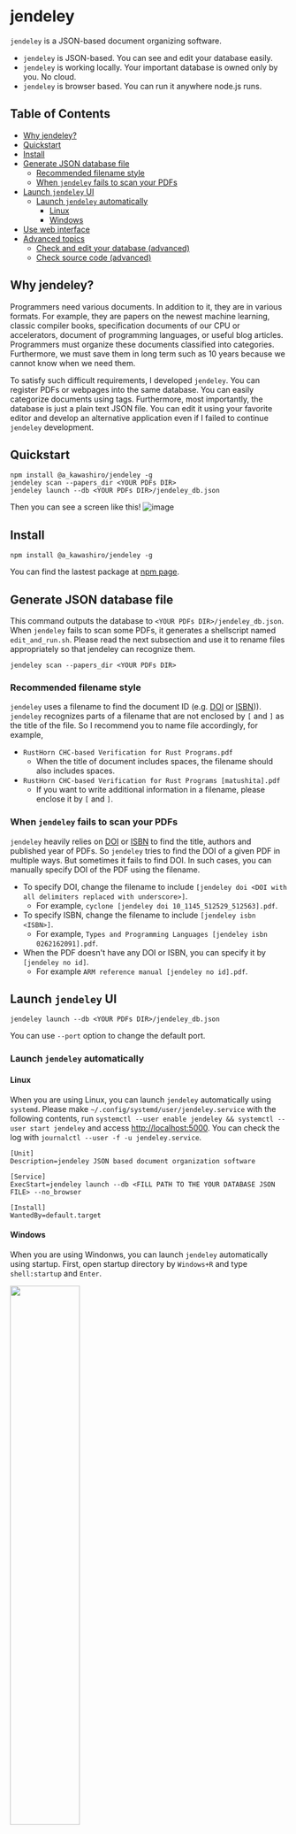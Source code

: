 # jendeley <!-- omit in toc -->
`jendeley` is a JSON-based document organizing software.
- `jendeley` is JSON-based. You can see and edit your database easily.
- `jendeley` is working locally. Your important database is owned only by you. No cloud.
- `jendeley` is browser based. You can run it anywhere node.js runs.

## Table of Contents <!-- omit in toc -->
- [Why jendeley?](#why-jendeley)
- [Quickstart](#quickstart)
- [Install](#install)
- [Generate JSON database file](#generate-json-database-file)
  - [Recommended filename style](#recommended-filename-style)
  - [When `jendeley` fails to scan your PDFs](#when-jendeley-fails-to-scan-your-pdfs)
- [Launch `jendeley` UI](#launch-jendeley-ui)
  - [Launch `jendeley` automatically](#launch-jendeley-automatically)
    - [Linux](#linux)
    - [Windows](#windows)
- [Use web interface](#use-web-interface)
- [Advanced topics](#advanced-topics)
  - [Check and edit your database (advanced)](#check-and-edit-your-database-advanced)
  - [Check source code (advanced)](#check-source-code-advanced)

## Why jendeley?
Programmers need various documents. In addition to it, they are in various formats. For example, they are papers on the newest machine learning, classic compiler books, specification documents of our CPU or accelerators, document of programming languages, or useful blog articles. Programmers must organize these documents classified into categories. Furthermore, we must save them in long term such as 10 years because we cannot know when we need them.

To satisfy such difficult requirements, I developed `jendeley`. You can register PDFs or webpages into the same database. You can easily categorize documents using tags. Furthermore, most importantly, the database is just a plain text JSON file. You can edit it using your favorite editor and develop an alternative application even if I failed to continue `jendeley` development.

## Quickstart
```
npm install @a_kawashiro/jendeley -g
jendeley scan --papers_dir <YOUR PDFs DIR>
jendeley launch --db <YOUR PDFs DIR>/jendeley_db.json
```
Then you can see a screen like this!
![image](./blog100/top.png)

## Install
```
npm install @a_kawashiro/jendeley -g
```
You can find the lastest package at [npm page](https://www.npmjs.com/package/@a_kawashiro/jendeley).

## Generate JSON database file
This command outputs the database to `<YOUR PDFs DIR>/jendeley_db.json`. When `jendeley` fails to scan some PDFs, it generates a shellscript named `edit_and_run.sh`. Please read the next subsection and use it to rename files appropriately so that jendeley can recognize them.
```
jendeley scan --papers_dir <YOUR PDFs DIR>
```

### Recommended filename style
`jendeley` uses a filename to find the document ID (e.g. [DOI](https://www.doi.org/) or [ISBN](https://en.wikipedia.org/wiki/ISBN))). `jendeley` recognizes parts of a filename that are not enclosed by `[` and `]` as the title of the file. So I recommend you to name file accordingly, for example,
- `RustHorn CHC-based Verification for Rust Programs.pdf`
  - When the title of document includes spaces, the filename should also includes spaces.
- `RustHorn CHC-based Verification for Rust Programs [matushita].pdf`
  - If you want to write additional information in a filename, please enclose it by `[` and `]`.

### When `jendeley` fails to scan your PDFs
`jendeley` heavily relies on [DOI](https://www.doi.org/) or [ISBN](https://en.wikipedia.org/wiki/ISBN) to find the title, authors and published year of PDFs. So `jendeley` tries to find the DOI of a given PDF in multiple ways. But sometimes it fails to find DOI. In such cases, you can manually specify DOI of the PDF using the filename.

- To specify DOI, change the filename to include `[jendeley doi <DOI with all delimiters replaced with underscore>]`.
  - For example, `cyclone [jendeley doi 10_1145_512529_512563].pdf`.
- To specify ISBN, change the filename to include `[jendeley isbn <ISBN>]`.
  - For example, `Types and Programming Languages [jendeley isbn 0262162091].pdf`.
- When the PDF doesn't have any DOI or ISBN, you can specify it by `[jendeley no id]`.
  - For example `ARM reference manual [jendeley no id].pdf`.

## Launch `jendeley` UI
```
jendeley launch --db <YOUR PDFs DIR>/jendeley_db.json
```
You can use `--port` option to change the default port.

### Launch `jendeley` automatically
#### Linux
When you are using Linux, you can launch `jendeley` automatically using `systemd`. Please make `~/.config/systemd/user/jendeley.service` with the following contents, run `systemctl --user enable jendeley && systemctl --user start jendeley` and access [http://localhost:5000](http://localhost:5000). You can check the log with `journalctl --user -f -u jendeley.service`.
```
[Unit]
Description=jendeley JSON based document organization software

[Service]
ExecStart=jendeley launch --db <FILL PATH TO THE YOUR DATABASE JSON FILE> --no_browser

[Install]
WantedBy=default.target
```
#### Windows
When you are using Windonws, you can launch `jendeley` automatically using startup. First, open startup directory by `Windows+R` and type `shell:startup` and `Enter`.

<img src="https://raw.githubusercontent.com/akawashiro/jendeley/main/win-startup.png" width="50%">

And then make `autorun-jendeley.bat` with following contents using `notepad.exe`.
```
jendeley launch --db <FILL PATH TO THE YOUR DATABASE JSON FILE> --no_browser >> <FILL PATH TO THE LOG FILE>
```

<img src="https://raw.githubusercontent.com/akawashiro/jendeley/main/startup-directory.png" width="70%">

## Use web interface
You can edit tags and comments by double clicking them. Tags are just comma separated string and comments are just plain text. You can write anything. Clincking an author chip or a tag chip copies the string to the clip board. Please use this feature when you filter entries.

![image](./blog100/top.png)

## Advanced topics
### Check and edit your database (advanced)
Because `jendeley` is fully JSON-based, you can check the contents of the database easily.
```
> cat jendeley_db.json | jq '.' | head
{
  "jendeley_meta": {
    "idType": "meta",
    "version": "0.0.17"
  },
  "doi_10.1145/1122445.1122456": {
    "path": "/A Comprehensive Survey of Neural Architecture Search.pdf",
    "idType": "doi",
    "tags": [],
    "comments": "",
```

You can edit you database using your favorite editor. But after editing, you should check if your database is valid as a `jendeley` database by `jendeley validate --db <PATH TO THE DATABASE>`.

### Check source code (advanced)
You can check source code [akawashiro/jendeley](https://github.com/akawashiro/jendeley) here. We are welcome your pull request.